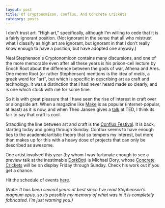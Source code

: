 ```yaml
---
layout: post
title: Of Cryptonomicon, Conflux, And Concrete Crickets
category: posts
---
```


I don't trust art.  "High art," specifically, although I'm willing to cede that it is a fairly ignorant position.  (Not ignorant in the sense that all who mistrust what I classify as high art are ignorant, but ignorant in that I don't really know enough to have a position, but have adopted one anyway.)

Neal Stephenson's Cryptonomicon contains many discursions, and one of the more memorable even after all these years is his prison-cell lecture by Enoch Root about the difference between the gods of war, Athena and Ares.  One meme Root (or rather Stephenson) mentions is the idea of _metis_, a greek word for "art", but which is specific in describing art as craft and technology.  It was a distinction that I had never heard made so clearly, and is one which stuck with me for some time.

So it is with great pleasure that I have seen the rise of interest in craft over or alongside art.  When a magazine like [Make](http://www.makezine.com) is as popular (internet-popular, at least) as it is now, and when Theo Jansen gives a [talk](http://www.ted.com/talks/view/id/162) at TED, I think its fair to say that craft is cool.

Straddling the line between art and craft is the [Conflux Festival](http://confluxfestival.org/conflux2007/).  It is back, starting today and going through Sunday.  Conflux seems to have enough ties to the academic/artistic theory that so tempers my interest, but more than makes up for this with a heavy dose of projects that can only be described as awesome.

One artist involved this year (by whom I was fortunate enough to see a preview talk at the inestimable [DorkBot](http://dorkbot.org/dorkbotnyc)) is Michael Dory, whose [Concrete Crickets](http://www.doryexmachina.com/projects/concrete-crickets/) will be on display Friday through Sunday.  Check his work out if you get a chance.

Hit the schedule of events [here](http://www.confluxfestival.org/conflux2007/schedule/).

_(Note: It has been several years at best since I've read Stephenson's magnum opus, so its possible my memory of what was in it is completely fabricated.  I'm just warning you.)_